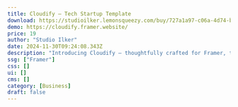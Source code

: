 ```yaml
---
title: Cloudify — Tech Startup Template
download: https://studioilker.lemonsqueezy.com/buy/727a1a97-c06a-4d74-bf89-d2da92eda849
demo: https://cloudify.framer.website/
price: 19
author: "Studio Ilker"
date: 2024-11-30T09:24:08.343Z
description: "Introducing Cloudify – thoughtfully crafted for Framer, tailored for tech startups and IT consultancies. With 9 unique page styles, it's perfect for modern tech company websites."
ssg: ["Framer"]
css: []
ui: []
cms: []
category: [Business]
draft: false
---
```

